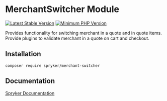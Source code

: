 # MerchantSwitcher Module
[![Latest Stable Version](https://poser.pugx.org/spryker/merchant-switcher/v/stable.svg)](https://packagist.org/packages/spryker/merchant-switcher)
[![Minimum PHP Version](https://img.shields.io/badge/php-%3E%3D%207.4-8892BF.svg)](https://php.net/)

Provides functionality for switching merchant in a quote and in quote items.
Provide plugins to validate merchant in a quote on cart and checkout.

## Installation

```
composer require spryker/merchant-switcher
```

## Documentation

[Spryker Documentation](https://academy.spryker.com/developing_with_spryker/module_guide/modules.html)

